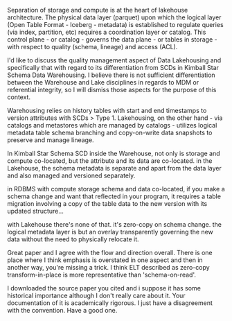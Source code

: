 Separation of storage and compute is at the heart of lakehouse architecture. The physical data layer (parquet) upon which the logical layer (Open Table Format - Iceberg - metadata) is established to regulate queries (via index, partition, etc) requires a coordination layer or catalog. This control plane - or catalog - governs the data plane - or tables in storage - with respect to quality (schema, lineage) and access (ACL). 

I'd like to discuss the quality management aspect of Data Lakehousing and specifically that with regard to its differentiation from SCDs in Kimball Star Schema Data Warehousing. I believe there is not sufficient differentiation between the Warehouse and Lake disciplines in regards to MDM or referential integrity, so I will dismiss those aspects for the purpose of this context. 

Warehousing relies on history tables with start and end timestamps to version attributes with SCDs > Type 1. Lakehousing, on the other hand - via catalogs and metastores which are managed by catalogs - utilizes logical metadata table schema branching and copy-on-write data snapshots to preserve and manage lineage. 

In Kimball Star Schema SCD inside the Warehouse, not only is storage and compute co-located, but the attribute and its data are co-located. in the Lakehouse, the schema metadata is separate and apart from the data layer and also managed and versioned separately.

in RDBMS with compute storage schema and data co-located, if you make a schema change and want that reflected in your program, it requires a table migration involving a copy of the table data to the new version with its updated structure...

with Lakehouse there's none of that. it's zero-copy on schema change. the logical metadata layer is but an overlay transparently governing the new data without the need to physically relocate it.

Great paper and I agree with the flow and direction overall. There is one place where I think emphasis is overstated in one aspect and then in another way, you're missing a trick. I think ELT described as zero-copy transform-in-place is more representative than 'schema-on-read'.

I downloaded the source paper you cited and i suppose it has some historical importance although I don't really care about it. Your documentation of it is academically rigorous. I just have a disagreement with the convention. Have a good one.


